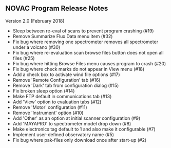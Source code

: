 NOVAC Program Release Notes
-----------------------------------------------------
Version 2.0 (February 2018)

* Sleep between re-eval of scans to prevent program crashing (#19)
* Remove Summarize Flux Data menu item (#32)
* Fix bug where removing one spectrometer removes all spectrometer under a volcano (#30)
* Fix bug where re-evaluation scan browse files button does not open all files (#25)
* Fix bug where hitting Browse Files menu causes program to crash (#20)
* Fix bug where check marks do not appear in View menu (#18)
* Add a check box to activate wind file options (#17)
* Remove 'Remote Configuration' tab (#16)
* Remove 'Dark' tab from configuration dialog (#15)
* Fix broken sleep option (#14)
* Make FTP default in communications tab (#13)
* Add 'View' option to evaluation tabs (#12)
* Remove 'Motor' configuration (#11)
* Remove 'Instrument' option (#10)
* Add 'Other' as an option at initial scanner configuration (#9)
* Add 'MAYAPRO' to spectrometer model drop down (#8)
* Make electronics tag default to 1 and also make it configurable (#7)
* Implement user-defined observatory name (#5)
* Fix bug where pak-files only download once after start-up (#2)
